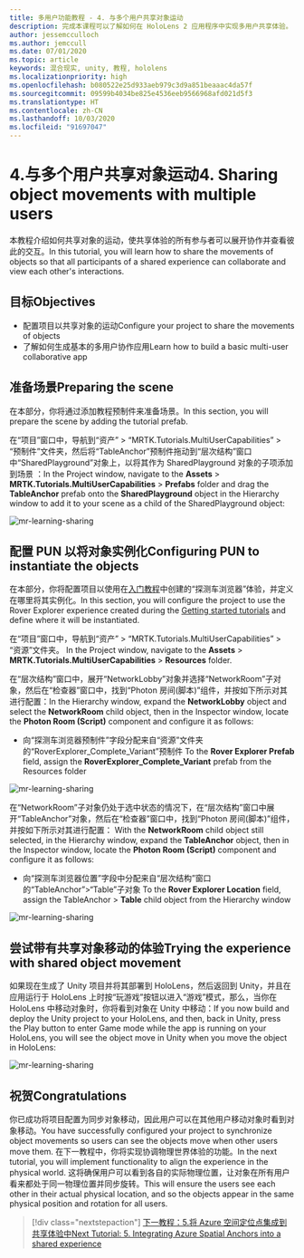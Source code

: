 ```yaml
---
title: 多用户功能教程 - 4. 与多个用户共享对象运动
description: 完成本课程可以了解如何在 HoloLens 2 应用程序中实现多用户共享体验。
author: jessemcculloch
ms.author: jemccull
ms.date: 07/01/2020
ms.topic: article
keywords: 混合现实, unity, 教程, hololens
ms.localizationpriority: high
ms.openlocfilehash: b080522e25d933aeb979c3d9a851beaaac4da57f
ms.sourcegitcommit: 09599b4034be825e4536eeb9566968afd021d5f3
ms.translationtype: HT
ms.contentlocale: zh-CN
ms.lasthandoff: 10/03/2020
ms.locfileid: "91697047"
---
```

# <a name="4-sharing-object-movements-with-multiple-users"></a><span data-ttu-id="ed2aa-105">4.与多个用户共享对象运动</span><span class="sxs-lookup"><span data-stu-id="ed2aa-105">4. Sharing object movements with multiple users</span></span>

<span data-ttu-id="ed2aa-106">本教程介绍如何共享对象的运动，使共享体验的所有参与者可以展开协作并查看彼此的交互。</span><span class="sxs-lookup"><span data-stu-id="ed2aa-106">In this tutorial, you will learn how to share the movements of objects so that all participants of a shared experience can collaborate and view each other's interactions.</span></span>

## <a name="objectives"></a><span data-ttu-id="ed2aa-107">目标</span><span class="sxs-lookup"><span data-stu-id="ed2aa-107">Objectives</span></span>

* <span data-ttu-id="ed2aa-108">配置项目以共享对象的运动</span><span class="sxs-lookup"><span data-stu-id="ed2aa-108">Configure your project to share the movements of objects</span></span>
* <span data-ttu-id="ed2aa-109">了解如何生成基本的多用户协作应用</span><span class="sxs-lookup"><span data-stu-id="ed2aa-109">Learn how to build a basic multi-user collaborative app</span></span>

## <a name="preparing-the-scene"></a><span data-ttu-id="ed2aa-110">准备场景</span><span class="sxs-lookup"><span data-stu-id="ed2aa-110">Preparing the scene</span></span>

<span data-ttu-id="ed2aa-111">在本部分，你将通过添加教程预制件来准备场景。</span><span class="sxs-lookup"><span data-stu-id="ed2aa-111">In this section, you will prepare the scene by adding the tutorial prefab.</span></span>

<span data-ttu-id="ed2aa-112">在“项目”窗口中，导航到“资产” > “MRTK.Tutorials.MultiUserCapabilities” > “预制件”文件夹，然后将“TableAnchor”预制件拖动到“层次结构”窗口中“SharedPlayground”对象上，以将其作为 SharedPlayground 对象的子项添加到场景    ：</span><span class="sxs-lookup"><span data-stu-id="ed2aa-112">In the Project window, navigate to the **Assets** > **MRTK.Tutorials.MultiUserCapabilities** > **Prefabs** folder and drag the **TableAnchor** prefab onto the **SharedPlayground** object in the Hierarchy window to add it to your scene as a child of the SharedPlayground object:</span></span>

![mr-learning-sharing](images/mr-learning-sharing/sharing-04-section1-step1-1.png)

## <a name="configuring-pun-to-instantiate-the-objects"></a><span data-ttu-id="ed2aa-114">配置 PUN 以将对象实例化</span><span class="sxs-lookup"><span data-stu-id="ed2aa-114">Configuring PUN to instantiate the objects</span></span>

<span data-ttu-id="ed2aa-115">在本部分，你将配置项目以使用在[入门教程](mr-learning-base-01.md)中创建的“探测车浏览器”体验，并定义在哪里将其实例化。</span><span class="sxs-lookup"><span data-stu-id="ed2aa-115">In this section, you will configure the project to use the Rover Explorer experience created during the [Getting started tutorials](mr-learning-base-01.md) and define where it will be instantiated.</span></span>

<span data-ttu-id="ed2aa-116">在“项目”窗口中，导航到“资产” > “MRTK.Tutorials.MultiUserCapabilities” > “资源”文件夹。  </span><span class="sxs-lookup"><span data-stu-id="ed2aa-116">In the Project window, navigate to the **Assets** > **MRTK.Tutorials.MultiUserCapabilities** > **Resources** folder.</span></span>

<span data-ttu-id="ed2aa-117">在“层次结构”窗口中，展开“NetworkLobby”对象并选择“NetworkRoom”子对象，然后在“检查器”窗口中，找到“Photon 房间(脚本)”组件，并按如下所示对其进行配置：</span><span class="sxs-lookup"><span data-stu-id="ed2aa-117">In the Hierarchy window, expand the **NetworkLobby** object and select the **NetworkRoom** child object, then in the Inspector window, locate the **Photon Room (Script)** component and configure it as follows:</span></span>

* <span data-ttu-id="ed2aa-118">向“探测车浏览器预制件”字段分配来自“资源”文件夹的“RoverExplorer_Complete_Variant”预制件 </span><span class="sxs-lookup"><span data-stu-id="ed2aa-118">To the **Rover Explorer Prefab** field, assign the **RoverExplorer_Complete_Variant** prefab from the Resources folder</span></span>

![mr-learning-sharing](images/mr-learning-sharing/sharing-04-section2-step1-1.png)

<span data-ttu-id="ed2aa-120">在“NetworkRoom”子对象仍处于选中状态的情况下，在“层次结构”窗口中展开“TableAnchor”对象，然后在“检查器”窗口中，找到“Photon 房间(脚本)”组件，并按如下所示对其进行配置：  </span><span class="sxs-lookup"><span data-stu-id="ed2aa-120">With the **NetworkRoom** child object still selected, in the Hierarchy window, expand the **TableAnchor** object, then in the Inspector window, locate the **Photon Room (Script)** component and configure it as follows:</span></span>

* <span data-ttu-id="ed2aa-121">向“探测车浏览器位置”字段中分配来自“层次结构”窗口的“TableAnchor”>“Table”子对象 </span><span class="sxs-lookup"><span data-stu-id="ed2aa-121">To the **Rover Explorer Location** field, assign the TableAnchor > **Table** child object from the Hierarchy window</span></span>

![mr-learning-sharing](images/mr-learning-sharing/sharing-04-section2-step1-2.png)

## <a name="trying-the-experience-with-shared-object-movement"></a><span data-ttu-id="ed2aa-123">尝试带有共享对象移动的体验</span><span class="sxs-lookup"><span data-stu-id="ed2aa-123">Trying the experience with shared object movement</span></span>

<span data-ttu-id="ed2aa-124">如果现在生成了 Unity 项目并将其部署到 HoloLens，然后返回到 Unity，并且在应用运行于 HoloLens 上时按“玩游戏”按钮以进入“游戏”模式，那么，当你在 HoloLens 中移动对象时，你将看到对象在 Unity 中移动：</span><span class="sxs-lookup"><span data-stu-id="ed2aa-124">If you now build and deploy the Unity project to your HoloLens, and then, back in Unity, press the Play button to enter Game mode while the app is running on your HoloLens, you will see the object move in Unity when you move the object in HoloLens:</span></span>

![mr-learning-sharing](images/mr-learning-sharing/sharing-04-section3-step1-1.gif)

## <a name="congratulations"></a><span data-ttu-id="ed2aa-126">祝贺</span><span class="sxs-lookup"><span data-stu-id="ed2aa-126">Congratulations</span></span>

<span data-ttu-id="ed2aa-127">你已成功将项目配置为同步对象移动，因此用户可以在其他用户移动对象时看到对象移动。</span><span class="sxs-lookup"><span data-stu-id="ed2aa-127">You have successfully configured your project to synchronize object movements so users can see the objects move when other users move them.</span></span> <span data-ttu-id="ed2aa-128">在下一教程中，你将实现协调物理世界体验的功能。</span><span class="sxs-lookup"><span data-stu-id="ed2aa-128">In the next tutorial, you will implement functionality to align the experience in the physical world.</span></span> <span data-ttu-id="ed2aa-129">这将确保用户可以看到各自的实际物理位置，让对象在所有用户看来都处于同一物理位置并同步旋转。</span><span class="sxs-lookup"><span data-stu-id="ed2aa-129">This will ensure the users see each other in their actual physical location, and so the objects appear in the same physical position and rotation for all users.</span></span>

> [!div class="nextstepaction"]
> [<span data-ttu-id="ed2aa-130">下一教程：5.将 Azure 空间定位点集成到共享体验中</span><span class="sxs-lookup"><span data-stu-id="ed2aa-130">Next Tutorial: 5. Integrating Azure Spatial Anchors into a shared experience</span></span>](mr-learning-sharing-05.md)
